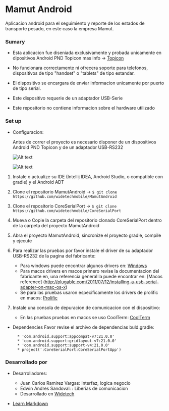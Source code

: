 # Mamut Android
    
Aplicacion android para el seguimiento y reporte de los estados de transporte pesado, en este caso la empresa Mamut.


### Sumary ###

* Esta aplicacion fue diseniada exclusivamente y probada unicamente en dipositivos Android PND Topicon
    mas info -> [Topicon](http://www.topicon.hk)
    
* No funcionara correctamente ni ofrecera soporte para telefonos, dispositivos de tipo "handset" o "tablets" de tipo estandar.

* El dispositivo se encargara de enviar informacion unicamente por puerto de tipo serial.

* Este dispositivo requerie de un adaptador USB-Serie

* Este repositorio no contiene informacion sobre el hardware utilizado

### Set up ###

* Configuracion:

    Antes de correr el proyecto es necesario disponer de un dispositivos Android PND Topicon y de un adaptador USB-RS232
    
    ![Alt text](http://www.topicon.hk/img/p/product/en_us/p2_img.jpg "Topicon device")
    
    ![Alt text](http://www.tri-plc.com/USB-RS232.jpg "USB-RS232 Converter")

1. Instale o actualize su IDE (Intellij IDEA, Android Studio, o compatible con gradle) y el Android ADT
2. Clone el repositorio MamutAndroid -> `$ git clone https://github.com/widetechmobile/MamutAndroid`
3. Clone el repositorio CoreSerialPort -> `$ git clone https://github.com/widetechmobile/CoreSerialPort`
4. Mueva o Copie la carpeta del repositorio clonado CoreSerialPort dentro de la carpeta del proyecto MamutAndroid
6. Abra el proyecto MamutAndroid, sincronize el proyecto gradle, compile y ejecute
7. Para realizar las pruebas por favor instale el driver de su adaptador USB-RS232 de la pagina del fabricante:

    - Para windows puede encontrar algunos drivers en: [Windows](http://www.tri-plc.com/USB-RS232/drivers.htm)
    - Para macos drivers en macos primero revise la documentacion del fabricante en, una referencia general la puede encontrar en: [Macos reference] (http://plugable.com/2011/07/12/installing-a-usb-serial-adapter-on-mac-os-x)
    - Se para las pruebas usaron especificamente los drivers de prolific en macos: [Prolific](http://www.prolific.com.tw/us/showproduct.aspx?p_id=229&pcid=41)
    
8. Instale una consola de depuracion de comunicacion con el dispositivo:
    - En las pruebas pruebas en macos se uso CoolTerm: [CoolTerm](http://freeware.the-meiers.org)

* Dependencies
    Favor revise el archivo de dependencias buld.gradle:
    
        * 'com.android.support:appcompat-v7:21.0.0'
        * 'com.android.support:gridlayout-v7:21.0.0'
        * 'com.android.support:support-v4:21.0.0'
        * project(':CoreSerialPort:CoreSerialPortApp')
        
### Desarrollado por ###

* Desarrolladores: 

    - Juan Carlos Ramirez Vargas: Interfaz, logica negocio
    - Edwin Andres Sandoval:    : Liberias de comunicacion
    - Desarrollado en [Widetech](http://widetech.co)

* [Learn Markdown](https://bitbucket.org/tutorials/markdowndemo)